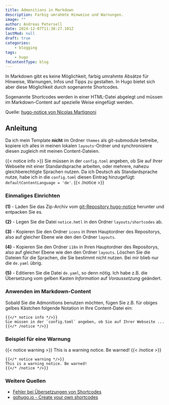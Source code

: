 ```yaml
---
title: Admonitions in Markdown
description: Farbig umrahmte Hinweise und Warnungen.
image: ""
author: Andreas Petersell
date: 2024-12-07T11:38:27.101Z
lastMod: null
draft: true
categories:
    - blogging
tags:
    - hugo
fmContentType: blog
---
```


In Markdown gibt es keine Möglichkeit, farbig umrahmte Absätze für Hinweise, Warnungen, Infos und Tipps zu gestalten. In Hugo bietet sich aber diese Möglichkeit durch sogenannte Shortcodes.
<!--more-->

Sogenannte Shortcodes werden in einer HTML-Datei abgelegt und müssen im Markdown-Content auf spezielle Weise eingefügt werden.

Quelle: [hugo-notice von Nicolas Martignoni](https://github.com/martignoni/hugo-notice)

## Anleitung

Da ich mein Template **nicht** im Ordner `themes` als git-submodule betreibe, kopiere ich alles in meinen lokalen `layouts`-Ordner und synchronisiere diesen zugleich mit meinen Content-Dateien.

{{< notice info >}}
Sie müssen in der `config.toml` angeben, ob Sie auf Ihrer Webseite mit einer Standardsprache arbeiten, oder mehrere, nahezu gleichberechtigte Sprachen nutzen. Da ich Deutsch als Standardsprache nutze, habe ich in die `config.toml` diesen Eintrag hinzugefügt: `defaultContentLanguage = 'de'`.
{{< /notice >}}

### Einmaliges Einrichten

**(1)** - Laden Sie das Zip-Archiv vom [git-Repository hugo-notice](https://github.com/martignoni/hugo-notice) herunter und entpacken Sie es.

**(2)** - Legen Sie die Datei `notice.hmtl` in den Ordner `layouts/shortcodes` ab.

**(3)** - Kopieren Sie den Ordner `icons` in Ihren Hauptordner des Repositorys, also auf gleicher Ebene wie den den Ordner `layouts`.

**(4)** - Kopieren Sie den Ordner `i18n` in Ihren Hauptordner des Repositorys, also auf gleicher Ebene wie den den Ordner `layouts`. Löschen Sie die Dateien für die Sprachen, die Sie bestimmt nicht nutzen. Bei mir blieb nur die `de.yaml` übrig.

**(5)** - Editieren Sie die Datei `de.yaml`, so denn nötig. Ich habe z.B. die Übersetzung vom gelben Kasten *Information* auf *Voraussetzung* geändert.

### Anwenden im Markdown-Content

Sobald Sie die Admonitions benutzen möchten, fügen Sie z.B. für obiges gelbes Kästchen folgende Notation in Ihre Content-Datei ein:


```
{{</* notice info */>}}
Sie müssen in der `config.toml` angeben, ob Sie auf Ihrer Webseite ...
{{</* /notice */>}}
```

### Beispiel für eine Warnung

{{< notice warning >}}
This is a warning notice. Be warned!
{{< /notice >}}

```
{{</* notice warning */>}}
This is a warning notice. Be warned!
{{</* /notice */>}}
```

### Weitere Quellen
- [Fehler bei Übersetzungen von Shortcodes ](https://discourse.gohugo.io/t/i-need-help-with-i18n-translate-shortcode/39858)
- [gohugo.io - Create your own shortcodes](https://gohugo.io/templates/shortcode/)